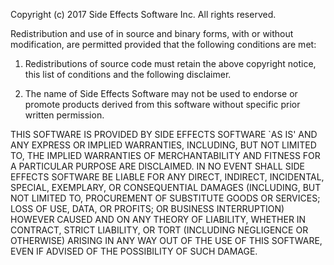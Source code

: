 
 Copyright (c) 2017
	Side Effects Software Inc.  All rights reserved.

 Redistribution and use of in source and binary forms, with or without
 modification, are permitted provided that the following conditions are met:

 1. Redistributions of source code must retain the above copyright notice,
    this list of conditions and the following disclaimer.

 2. The name of Side Effects Software may not be used to endorse or
    promote products derived from this software without specific prior
    written permission.

 THIS SOFTWARE IS PROVIDED BY SIDE EFFECTS SOFTWARE `AS IS' AND ANY EXPRESS
 OR IMPLIED WARRANTIES, INCLUDING, BUT NOT LIMITED TO, THE IMPLIED WARRANTIES
 OF MERCHANTABILITY AND FITNESS FOR A PARTICULAR PURPOSE ARE DISCLAIMED.  IN
 NO EVENT SHALL SIDE EFFECTS SOFTWARE BE LIABLE FOR ANY DIRECT, INDIRECT,
 INCIDENTAL, SPECIAL, EXEMPLARY, OR CONSEQUENTIAL DAMAGES (INCLUDING, BUT NOT
 LIMITED TO, PROCUREMENT OF SUBSTITUTE GOODS OR SERVICES; LOSS OF USE, DATA,
 OR PROFITS; OR BUSINESS INTERRUPTION) HOWEVER CAUSED AND ON ANY THEORY OF
 LIABILITY, WHETHER IN CONTRACT, STRICT LIABILITY, OR TORT (INCLUDING
 NEGLIGENCE OR OTHERWISE) ARISING IN ANY WAY OUT OF THE USE OF THIS SOFTWARE,
 EVEN IF ADVISED OF THE POSSIBILITY OF SUCH DAMAGE.
